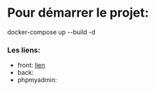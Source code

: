 <h1>Pour démarrer le projet:</h1>
<shell>docker-compose up --build -d</shell>
<h3>Les liens:</h3>
<ul>
  <li>front: <a href="http://localhost:1212">lien</a></li>
  <li>back: <a href="http://localhost:3332"></a></li>
  <li>phpmyadmin: <a href="http://localhost:2111"></a></li>
</ul>
